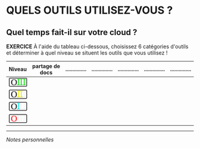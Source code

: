 # QUELS OUTILS UTILISEZ-VOUS ?

## Quel temps fait-il sur votre cloud ?

**EXERCICE**   À l'aide du tableau ci-dessous, choisissez 6 catégories d'outils et déterminer à quel niveau se situent les outils que vous utilisez !

| Niveau | partage   de docs | ............... | ............... | ............... | ............... | ............... |
| :----- | :-------------: | :-------------: | :-------------: | :-------------: | :-------------: | :-------------: |
| ![capsule-niveau-3](img/OIII-capsule-small-3.png) |   |   |   |   |   |   |
| ![capsule-niveau-2](img/OIII-capsule-small-2.png) |   |   |   |   |   |   |
| ![capsule-niveau-1](img/OIII-capsule-small-1.png) |   |   |   |   |   |   |
| ![capsule-niveau-0](img/OIII-capsule-small-0.png) |   |   |   |   |   |   |

---
*Notes personnelles*   